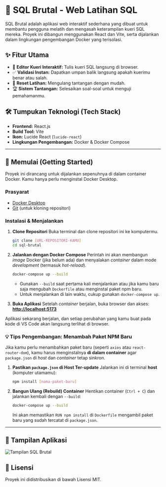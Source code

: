 # 🚀 SQL Brutal - Web Latihan SQL

SQL Brutal adalah aplikasi web interaktif sederhana yang dibuat untuk membantu pengguna melatih dan mengasah keterampilan kueri SQL mereka. Proyek ini dibangun menggunakan React dan Vite, serta dijalankan dalam lingkungan pengembangan Docker yang terisolasi.

## ✨ Fitur Utama

* 📝 **Editor Kueri Interaktif:** Tulis kueri SQL langsung di browser.
* ✅ **Validasi Instan:** Dapatkan umpan balik langsung apakah kuerimu benar atau salah.
* 🔄 **Reset Latihan:** Mengulang tantangan dengan mudah.
* 🏆 **Sistem Tantangan:** Selesaikan soal-soal untuk menguji pemahamanmu.

## 🛠️ Tumpukan Teknologi (Tech Stack)

* **Frontend:** React.js
* **Build Tool:** Vite
* **Ikon:** Lucide React (`lucide-react`)
* **Lingkungan Pengembangan:** Docker & Docker Compose

---

## 🏁 Memulai (Getting Started)

Proyek ini dirancang untuk dijalankan sepenuhnya di dalam container Docker. Kamu hanya perlu menginstal Docker Desktop.

### Prasyarat

* [Docker Desktop](https://www.docker.com/products/docker-desktop/)
* [Git](https://git-scm.com/) (untuk kloning repositori)

### Instalasi & Menjalankan

1.  **Clone Repositori**
    Buka terminal dan clone repositori ini ke komputermu.

    ```bash
    git clone [URL-REPOSITORI-KAMU]
    cd sql-brutal
    ```

2.  **Jalankan dengan Docker Compose**
    Perintah ini akan membangun *image* Docker (jika belum ada) dan menyalakan *container* dalam mode *development* (termasuk *hot-reload*).

    ```bash
    docker-compose up --build
    ```

    * Gunakan `--build` saat pertama kali menjalankan atau jika kamu baru saja mengubah `Dockerfile` atau menginstal paket npm baru.
    * Untuk menjalankan di lain waktu, cukup gunakan `docker-compose up`.

3.  **Buka Aplikasi**
    Setelah *container* berjalan, buka browser dan akses:
    [**http://localhost:5173**](http://localhost:5173)

Aplikasi sekarang berjalan, dan setiap perubahan yang kamu buat pada kode di VS Code akan langsung terlihat di browser.

### 💡 Tips Pengembangan: Menambah Paket NPM Baru

Jika kamu perlu menambahkan paket baru (seperti `axios` atau `react-router-dom`), kamu harus menginstalnya **di dalam container** agar `package.json` di *host* dan *container* tetap sinkron.

1.  **Pastikan `package.json` di Host Ter-update**
    Jalankan ini di terminal **host** (komputer utamamu):
    ```bash
    npm install [nama-paket-baru]
    ```

2.  **Bangun Ulang (Rebuild) Container**
    Hentikan container (`Ctrl + C`) dan jalankan kembali dengan `--build`:
    ```bash
    docker-compose up --build
    ```

    Ini akan memastikan `RUN npm install` di `Dockerfile` mengambil paket baru yang sudah tercatat di `package.json`.

---

## 📸 Tampilan Aplikasi

![Tampilan SQL Brutal](src/screenshot.png)


## 📄 Lisensi

Proyek ini didistribusikan di bawah Lisensi MIT.